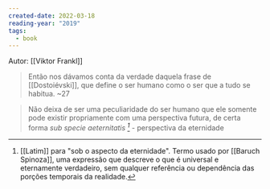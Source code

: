 ```yaml
---
created-date: 2022-03-18
reading-year: "2019"
tags:
  - book
---
```

Autor: [[Viktor Frankl]]

> Então nos dávamos conta da verdade daquela frase de [[Dostoiévski]], que define o ser humano como o ser que a tudo se habitua. ~27

> Não deixa de ser uma peculiaridade do ser humano que ele somente pode existir propriamente com uma perspectiva futura, de certa forma *sub specie aeternitatis [^1]* - perspectiva da eternidade

[^1]: [[Latim]] para "sob o aspecto da eternidade". Termo usado por [[Baruch Spinoza]], uma expressão que descreve o que é universal e eternamente verdadeiro, sem qualquer referência ou dependência das porções temporais da realidade.






